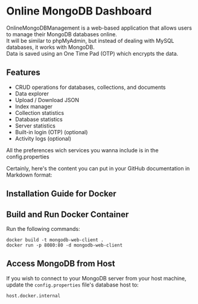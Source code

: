 # Online MongoDB Dashboard
OnlineMongoDBManagement is a web-based application that allows users to manage their MongoDB databases online. 
<br>It will be similar to phpMyAdmin, but instead of dealing with MySQL databases, it works with MongoDB.
<br>Data is saved using an One Time Pad (OTP) which encrypts the data.

## Features
- CRUD operations for databases, collections, and documents
- Data explorer
- Upload / Download JSON
- Index manager
- Collection statistics
- Database statistics
- Server statistics
- Built-in login (OTP) (optional)
- Activity logs (optional)

 All the preferences wich services you wanna include is in the config.properties

 Certainly, here's the content you can put in your GitHub documentation in Markdown format:

## Installation Guide for Docker

## Build and Run Docker Container
Run the following commands:

```
docker build -t mongodb-web-client .
docker run -p 8080:80 -d mongodb-web-client
```

## Access MongoDB from Host
If you wish to connect to your MongoDB server from your host machine, update the `config.properties` file's database host to:

```
host.docker.internal
```
